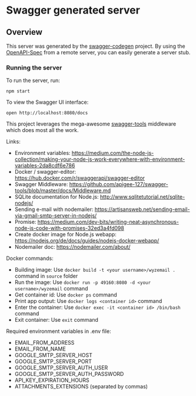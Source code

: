 # Swagger generated server

## Overview
This server was generated by the [swagger-codegen](https://github.com/swagger-api/swagger-codegen) project.  By using the [OpenAPI-Spec](https://github.com/OAI/OpenAPI-Specification) from a remote server, you can easily generate a server stub.

### Running the server
To run the server, run:

```
npm start
```

To view the Swagger UI interface:

```
open http://localhost:8080/docs
```

This project leverages the mega-awesome [swagger-tools](https://github.com/apigee-127/swagger-tools) middleware which does most all the work.

Links:
- Environment variables: https://medium.com/the-node-js-collection/making-your-node-js-work-everywhere-with-environment-variables-2da8cdf6e786
- Docker / swagger-editor: https://hub.docker.com/r/swaggerapi/swagger-editor
- Swagger Middleware: https://github.com/apigee-127/swagger-tools/blob/master/docs/Middleware.md
- SQLite documentation for Node.js: http://www.sqlitetutorial.net/sqlite-nodejs/
- Sending e-mail with nodemailer: https://artisansweb.net/sending-email-via-gmail-smtp-server-in-nodejs/
- Promise: https://medium.com/dev-bits/writing-neat-asynchronous-node-js-code-with-promises-32ed3a4fd098
- Create docker image for Node.js webapp: https://nodejs.org/de/docs/guides/nodejs-docker-webapp/
- Nodemailer doc: https://nodemailer.com/about/

Docker commands:
- Building image: Use `docker build -t <your username>/wyzemail .` command in `source` folder
- Run the image: Use `docker run -p 49160:8080 -d <your username>/wyzemail` command
- Get container id: Use `docker ps` command
- Print app output: Use `docker logs <container id>` command
- Enter the container: Use `docker exec -it <container id> /bin/bash` command
- Exit container: Use `exit` command

Required environment variables in .env file:
- EMAIL_FROM_ADDRESS
- EMAIL_FROM_NAME
- GOOGLE_SMTP_SERVER_HOST
- GOOGLE_SMTP_SERVER_PORT
- GOOGLE_SMTP_SERVER_AUTH_USER
- GOOGLE_SMTP_SERVER_AUTH_PASSWORD
- API_KEY_EXPIRATION_HOURS
- ATTACHMENTS_EXTENSIONS (separated by commas)
